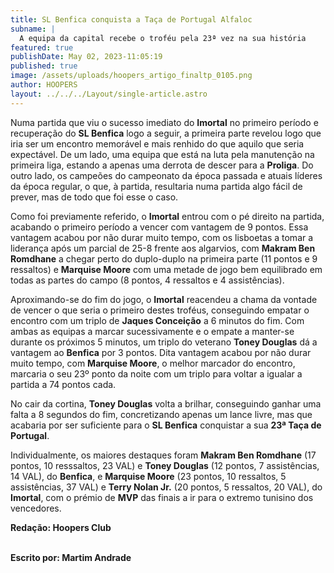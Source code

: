```yaml
---
title: SL Benfica conquista a Taça de Portugal Alfaloc
subname: |
  A equipa da capital recebe o troféu pela 23ª vez na sua história
featured: true
publishDate: May 02, 2023-11:05:19
published: true
image: /assets/uploads/hoopers_artigo_finaltp_0105.png
author: HOOPERS
layout: ../../../Layout/single-article.astro
---
```

Numa partida que viu o sucesso imediato do **Imortal** no primeiro período e recuperação do **SL Benfica** logo a seguir, a primeira parte revelou logo que iria ser um encontro memorável e mais renhido do que aquilo que seria expectável. De um lado, uma equipa que está na luta pela manutenção na primeira liga, estando a apenas uma derrota de descer para a **Proliga**. Do outro lado, os campeões do campeonato da época passada e atuais líderes da época regular, o que, à partida, resultaria numa partida algo fácil de prever, mas de todo que foi esse o caso.



Como foi previamente referido, o **Imortal** entrou com o pé direito na partida, acabando o primeiro período a vencer com vantagem de 9 pontos. Essa vantagem acabou por não durar muito tempo, com os lisboetas a tomar a liderança após um parcial de 25-8 frente aos algarvios, com **Makram Ben Romdhane** a chegar perto do duplo-duplo na primeira parte (11 pontos e 9 ressaltos) e **Marquise Moore** com uma metade de jogo bem equilibrado em todas as partes do campo (8 pontos, 4 ressaltos e 4 assistências).



Aproximando-se do fim do jogo, o **Imortal** reacendeu a chama da vontade de vencer o que seria o primeiro destes troféus, conseguindo empatar o encontro com um triplo de **Jaques Conceição** a 6 minutos do fim. Com ambas as equipas a marcar sucessivamente e o empate a manter-se durante os próximos 5 minutos, um triplo do veterano **Toney Douglas** dá a vantagem ao **Benfica** por 3 pontos. Dita vantagem acabou por não durar muito tempo, com **Marquise Moore**, o melhor marcador do encontro, marcaria o seu 23º ponto da noite com um triplo para voltar a igualar a partida a 74 pontos cada.



No cair da cortina, **Toney Douglas** volta a brilhar, conseguindo ganhar uma falta a 8 segundos do fim, concretizando apenas um lance livre, mas que acabaria por ser suficiente para o **SL Benfica** conquistar a sua **23ª Taça de Portugal**.



Individualmente, os maiores destaques foram **Makram Ben Romdhane** (17 pontos, 10 resssaltos, 23 VAL) e **Toney Douglas** (12 pontos, 7 assistências, 14 VAL), do **Benfica**, e **Marquise Moore** (23 pontos, 10 ressaltos, 5 assistências, 37 VAL) e **Terry Nolan Jr.** (20 pontos, 5 ressaltos, 20 VAL), do **Imortal**, com o prémio de **MVP** das finais a ir para o extremo tunisino dos vencedores. 



**Redação: Hoopers Club**

**\
Escrito por: Martim Andrade**